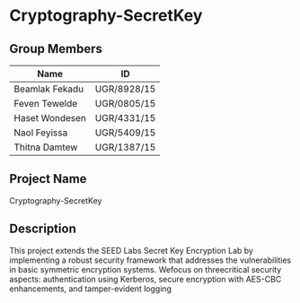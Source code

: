 # **Cryptography-SecretKey**

## **Group Members**
| Name | ID |
|------|----|
| Beamlak Fekadu | UGR/8928/15 |
| Feven Tewelde | UGR/0805/15 |
| Haset Wondesen | UGR/4331/15 |
| Naol Feyissa | UGR/5409/15 |
| Thitna Damtew | UGR/1387/15 |

## **Project Name**
Cryptography-SecretKey

## **Description**
 This project extends the SEED Labs Secret Key Encryption Lab by implementing a robust
 security framework that addresses the vulnerabilities in basic symmetric encryption systems.
 Wefocus on threecritical security aspects: authentication using Kerberos, secure encryption
 with AES-CBC enhancements, and tamper-evident logging
